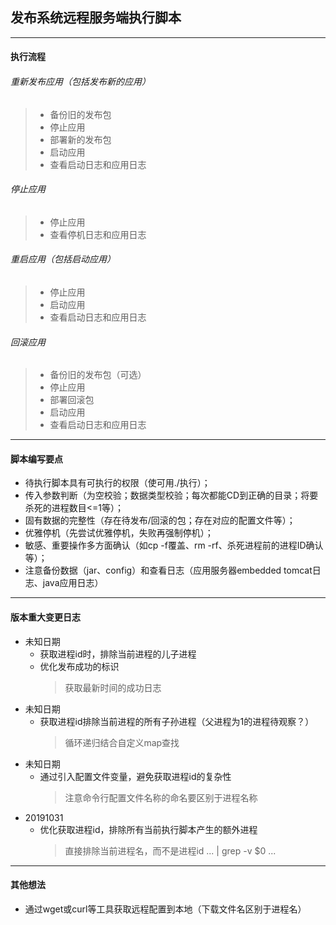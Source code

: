 ## 发布系统远程服务端执行脚本

---
#### 执行流程
###### 重新发布应用（包括发布新的应用）
> - 备份旧的发布包
> - 停止应用
> - 部署新的发布包
> - 启动应用
> - 查看启动日志和应用日志

###### 停止应用
> - 停止应用
> - 查看停机日志和应用日志

###### 重启应用（包括启动应用）
> - 停止应用
> - 启动应用
> - 查看启动日志和应用日志

###### 回滚应用
> - 备份旧的发布包（可选）
> - 停止应用
> - 部署回滚包
> - 启动应用
> - 查看启动日志和应用日志

---
#### 脚本编写要点
* 待执行脚本具有可执行的权限（使可用./执行）；
* 传入参数判断（为空校验；数据类型校验；每次都能CD到正确的目录；将要杀死的进程数目<=1等）；
* 固有数据的完整性（存在待发布/回滚的包；存在对应的配置文件等）；
* 优雅停机（先尝试优雅停机，失败再强制停机）；
* 敏感、重要操作多方面确认（如cp -f覆盖、rm -rf、杀死进程前的进程ID确认等）；
* 注意备份数据（jar、config）和查看日志（应用服务器embedded tomcat日志、java应用日志）

---
#### 版本重大变更日志
* 未知日期
    - 获取进程id时，排除当前进程的儿子进程
    - 优化发布成功的标识
        > 获取最新时间的成功日志
* 未知日期
    - 获取进程id排除当前进程的所有子孙进程（父进程为1的进程待观察？）
        > 循环递归结合自定义map查找
* 未知日期
    - 通过引入配置文件变量，避免获取进程id的复杂性
        > 注意命令行配置文件名称的命名要区别于进程名称
* 20191031
    - 优化获取进程id，排除所有当前执行脚本产生的额外进程
        > 直接排除当前进程名，而不是进程id ... | grep -v $0 ...

---
#### 其他想法
* 通过wget或curl等工具获取远程配置到本地（下载文件名区别于进程名）
